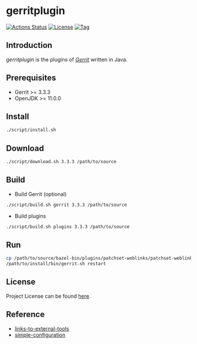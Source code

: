# gerritplugin

[![Actions Status](https://github.com/craftslab/gerritplugin/workflows/CI/badge.svg?branch=master&event=push)](https://github.com/craftslab/gerritplugin/actions?query=workflow%3ACI)
[![License](https://img.shields.io/github/license/craftslab/gerritplugin.svg?color=brightgreen)](https://github.com/craftslab/gerritplugin/blob/master/LICENSE)
[![Tag](https://img.shields.io/github/tag/craftslab/gerritplugin.svg?color=brightgreen)](https://github.com/craftslab/gerritplugin/tags)



## Introduction

*gerritplugin* is the plugins of *[Gerrit](https://www.gerritcodereview.com/)* written in Java.



## Prerequisites

- Gerrit >= 3.3.3
- OpenJDK >= 11.0.0



## Install

```bash
./script/install.sh
```



## Download

```bash
./script/download.sh 3.3.3 /path/to/source
```



## Build

- Build Gerrit (optional)

```bash
./script/build.sh gerrit 3.3.3 /path/to/source
```



- Build plugins

```bash
./script/build.sh plugins 3.3.3 /path/to/source
```



## Run

```bash
cp /path/to/source/bazel-bin/plugins/patchset-weblinks/patchset-weblinks.jar /path/to/install/plugins/
/path/to/install/bin/gerrit.sh restart
```



## License

Project License can be found [here](LICENSE).



## Reference

- [links-to-external-tools](https://gerrit-review.googlesource.com/Documentation/dev-plugins.html#links-to-external-tools)
- [simple-configuration](https://gerrit-review.googlesource.com/Documentation/dev-plugins.html#simple-configuration)
